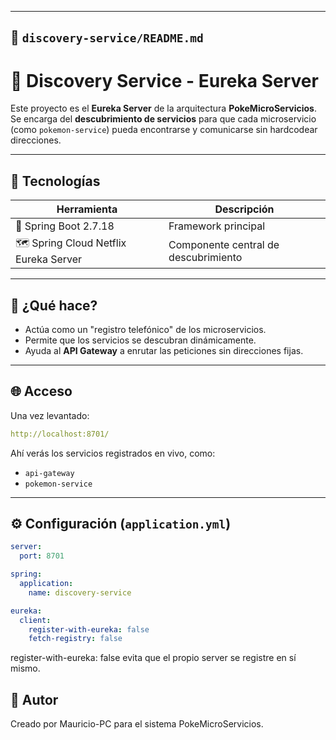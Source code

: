 
---

## 🔎 `discovery-service/README.md`


# 🧭 Discovery Service - Eureka Server

Este proyecto es el **Eureka Server** de la arquitectura **PokeMicroServicios**.  
Se encarga del **descubrimiento de servicios** para que cada microservicio (como `pokemon-service`) pueda encontrarse y comunicarse sin hardcodear direcciones.

---

## 🧰 Tecnologías

| Herramienta               | Descripción                              |
|---------------------------|------------------------------------------|
| 🧰 Spring Boot 2.7.18      | Framework principal                      |
| 🗺️ Spring Cloud Netflix Eureka Server | Componente central de descubrimiento |

---

## 🚀 ¿Qué hace?

- Actúa como un "registro telefónico" de los microservicios.
- Permite que los servicios se descubran dinámicamente.
- Ayuda al **API Gateway** a enrutar las peticiones sin direcciones fijas.

---

## 🌐 Acceso

Una vez levantado:
```yaml
http://localhost:8701/
```

Ahí verás los servicios registrados en vivo, como:

- `api-gateway`
- `pokemon-service`

---

## ⚙️ Configuración (`application.yml`)

```yaml
server:
  port: 8701

spring:
  application:
    name: discovery-service

eureka:
  client:
    register-with-eureka: false
    fetch-registry: false
```
register-with-eureka: false evita que el propio server se registre en sí mismo.

## 🧙 Autor
Creado por Mauricio-PC para el sistema PokeMicroServicios.
